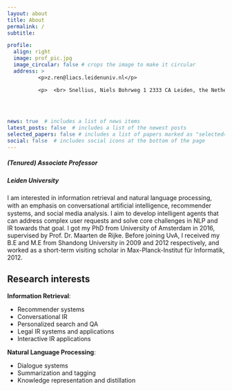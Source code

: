 ```yaml
---
layout: about
title: About
permalink: /
subtitle: 

profile:
  align: right
  image: prof_pic.jpg
  image_circular: false # crops the image to make it circular
  address: >
          <p>z.ren@liacs.leidenuniv.nl</p>

          <p>  <br> Snellius, Niels Bohrweg 1 2333 CA Leiden, the Netherlands</p>

          

          
news: true  # includes a list of news items
latest_posts: false  # includes a list of the newest posts
selected_papers: false # includes a list of papers marked as "selected={true}"
social: false  # includes social icons at the bottom of the page
---
```

##### (Tenured) Associate Professor
##### Leiden University

I am interested in information retrieval and natural language processing, with an emphasis on conversational artiﬁcial intelligence, recommender systems, and social media analysis. I aim to develop intelligent agents that can address complex user requests and solve core challenges in NLP and IR towards that goal. I got my PhD from University of Amsterdam in 2016, supervised by Prof. Dr. Maarten de Rijke. 
Before joining UvA, I received my B.E and M.E from Shandong University in 2009 and 2012 respectively, and worked as a short-term visiting scholar in Max-Planck-Institut für Informatik, 2012.


## Research interests

**Information Retrieval**:  
- Recommender systems  
- Conversational IR  
- Personalized search and QA  
- Legal IR systems and applications  
- Interactive IR applications  

**Natural Language Processing**:  
- Dialogue systems  
- Summarization and tagging  
- Knowledge representation and distillation  